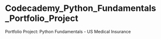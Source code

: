 # Codecademy_Python_Fundamentals_Portfolio_Project
Portfolio Project: Python Fundamentals - US Medical Insurance
